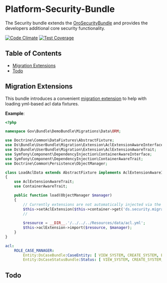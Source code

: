 # Platform-Security-Bundle

The Security bundle extends the [OroSecurityBundle](https://github.com/orocrm/platform/tree/master/src/Oro/Bundle/SecurityBundle) and provides the developers additional core security functionality. 

[![Code Climate](https://codeclimate.com/github/DigitalState/Platform-Security-Bundle/badges/gpa.svg)](https://codeclimate.com/github/DigitalState/Platform-Security-Bundle)
[![Test Coverage](https://codeclimate.com/github/DigitalState/Platform-Security-Bundle/badges/coverage.svg)](https://codeclimate.com/github/DigitalState/Platform-Security-Bundle/coverage)

## Table of Contents

- [Migration Extensions](#migration-extensions)
- [Todo](#todo)

## Migration Extensions

This bundle introduces a convenient [migration extension](Migration/Extension) to help with loading yml-based acl data fixtures.

**Example**:

```php
<?php

namespace Gov\Bundle\DemoBundle\Migrations\Data\ORM;

use Doctrine\Common\DataFixtures\AbstractFixture;
use Ds\Bundle\UserBundle\Migration\Extension\AclExtensionAwareInterface;
use Ds\Bundle\UserBundle\Migration\Extension\AclExtensionAwareTrait;
use Symfony\Component\DependencyInjection\ContainerAwareInterface;
use Symfony\Component\DependencyInjection\ContainerAwareTrait;
use Doctrine\Common\Persistence\ObjectManager;

class LoadAclData extends AbstractFixture implements AclExtensionAwareInterface, ContainerAwareInterface
{
    use AclExtensionAwareTrait;
    use ContainerAwareTrait;

    public function load(ObjectManager $manager)
    {
        // Currently extensions are not automatically injected via the *AwareInterface.
        $this->setAclExtension($this->container->get('ds.security.migration.extension.acl'));
        //
        
        $resource = __DIR__.'/../../../Resources/data/acl.yml';
        $this->aclExtension->import($resource, $manager);
    }
}
```

```yml
acl:
    ROLE_CASE_MANAGER:
        Entity:DsCaseBundle:CaseEntity: [ VIEW_SYSTEM, CREATE_SYSTEM, EDIT_SYSTEM, DELETE_SYSTEM, ASSIGN_SYSTEM ]
        Entity:DsCaseStatusBundle:Status: [ VIEW_SYSTEM, CREATE_SYSTEM, EDIT_SYSTEM, DELETE_SYSTEM, ASSIGN_SYSTEM ]
```

## Todo

